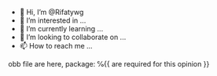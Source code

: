 - 👋 Hi, I’m @Rifatywg
- 👀 I’m interested in ...
- 🌱 I’m currently learning ...
- 💞️ I’m looking to collaborate on ...
- 📫 How to reach me ...

<!---
Rifatywg/Rifatywg is a ✨ special ✨ repository because its `README.md` (this file) appears on your GitHub profile.
You can click the Preview link to take a look at your changes.
--->
obb file are here, package:  ℅{{ are required for this opinion }}

